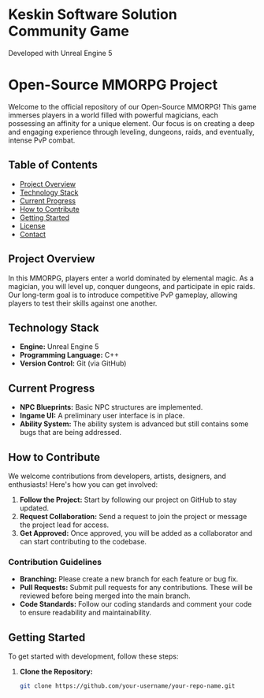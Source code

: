 # Keskin Software Solution Community Game

Developed with Unreal Engine 5


# Open-Source MMORPG Project

Welcome to the official repository of our Open-Source MMORPG! This game immerses players in a world filled with powerful magicians, each possessing an affinity for a unique element. Our focus is on creating a deep and engaging experience through leveling, dungeons, raids, and eventually, intense PvP combat.

## Table of Contents

- [Project Overview](#project-overview)
- [Technology Stack](#technology-stack)
- [Current Progress](#current-progress)
- [How to Contribute](#how-to-contribute)
- [Getting Started](#getting-started)
- [License](#license)
- [Contact](#contact)

## Project Overview

In this MMORPG, players enter a world dominated by elemental magic. As a magician, you will level up, conquer dungeons, and participate in epic raids. Our long-term goal is to introduce competitive PvP gameplay, allowing players to test their skills against one another.

## Technology Stack

- **Engine:** Unreal Engine 5
- **Programming Language:** C++
- **Version Control:** Git (via GitHub)

## Current Progress

- **NPC Blueprints:** Basic NPC structures are implemented.
- **Ingame UI:** A preliminary user interface is in place.
- **Ability System:** The ability system is advanced but still contains some bugs that are being addressed.

## How to Contribute

We welcome contributions from developers, artists, designers, and enthusiasts! Here's how you can get involved:

1. **Follow the Project:** Start by following our project on GitHub to stay updated.
2. **Request Collaboration:** Send a request to join the project or message the project lead for access.
3. **Get Approved:** Once approved, you will be added as a collaborator and can start contributing to the codebase.

### Contribution Guidelines

- **Branching:** Please create a new branch for each feature or bug fix.
- **Pull Requests:** Submit pull requests for any contributions. These will be reviewed before being merged into the main branch.
- **Code Standards:** Follow our coding standards and comment your code to ensure readability and maintainability.

## Getting Started

To get started with development, follow these steps:

1. **Clone the Repository:**
   ```bash
   git clone https://github.com/your-username/your-repo-name.git
